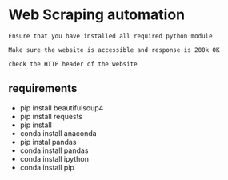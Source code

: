 
# Web Scraping automation

```
Ensure that you have installed all required python module

Make sure the website is accessible and response is 200k OK

check the HTTP header of the website

```


## requirements

- pip install beautifulsoup4
- pip install requests
- pip install
- conda install anaconda
- pip instal pandas
- conda install pandas
- conda install ipython
- conda install pip
